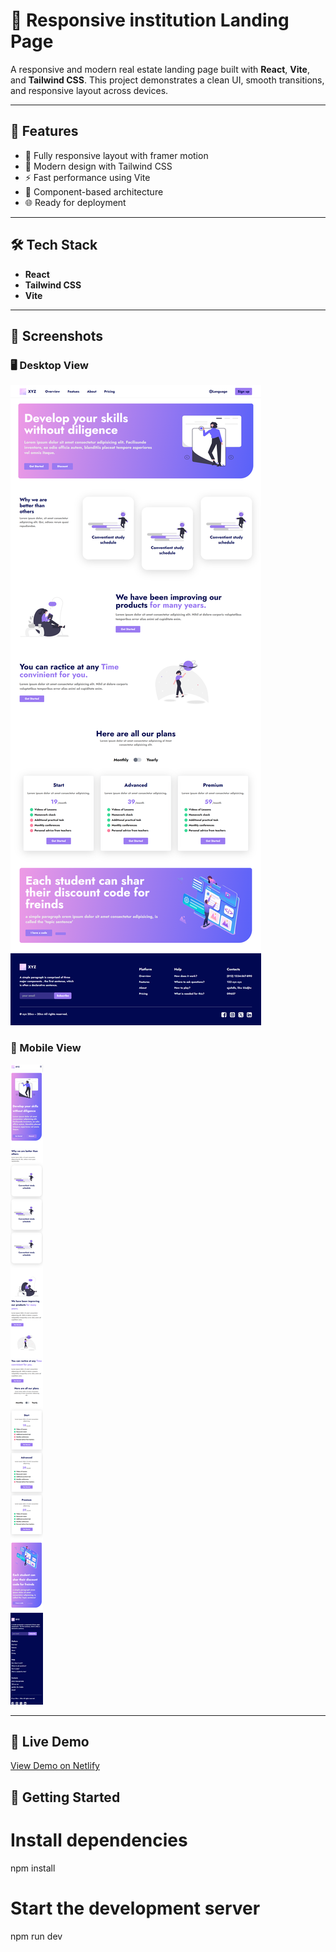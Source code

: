 # 🏡 Responsive institution Landing Page

A responsive and modern real estate landing page built with **React**, **Vite**, and **Tailwind CSS**. This project demonstrates a clean UI, smooth transitions, and responsive layout across devices.

---

## 🚀 Features

- 📱 Fully responsive layout with framer motion
- 🎨 Modern design with Tailwind CSS
- ⚡ Fast performance using Vite
- 🧩 Component-based architecture
- 🌐 Ready for deployment

---

## 🛠️ Tech Stack

- **React**
- **Tailwind CSS**
- **Vite**

---

## 📸 Screenshots

### 🖥️ Desktop View

![Desktop View](/public/screenshots/home.png)

### 📱 Mobile View

![Mobile View](/public/screenshots/mobile-view.png)

---

## 🚀 Live Demo

[View Demo on Netlify](https://real-estate-home-land.netlify.app/)

## 📂 Getting Started

# Install dependencies

npm install

# Start the development server

npm run dev
